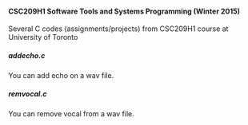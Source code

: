 #### CSC209H1 Software Tools and Systems Programming (Winter 2015)
Several C codes (assignments/projects) from CSC209H1 course at University of Toronto

##### addecho.c

You can add echo on a wav file.

##### remvocal.c

You can remove vocal from a wav file.

